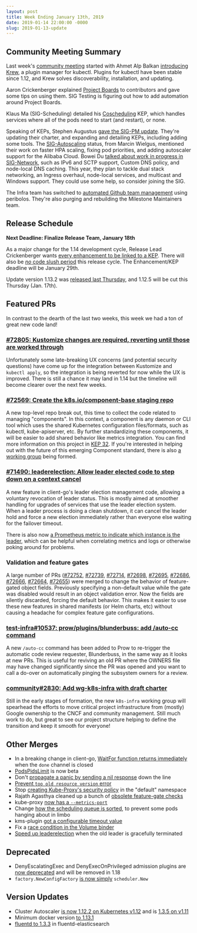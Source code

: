 ```yaml
---
layout: post
title: Week Ending January 13th, 2019
date: 2019-01-14 22:00:00 -0000
slug: 2019-01-13-update
---
```


## Community Meeting Summary

Last week's [community meeting](http://bit.ly/k8scommunity) started with Ahmet Alp Balkan [introducing Krew](https://docs.google.com/presentation/d/1TTSdInmHbchyAK6lzkVQCUpQNDJcxe6SZGEB5IfRq10/edit#slide=id.p), a plugin manager for kubectl.  Plugins for kubectl have been stable since 1.12, and Krew solves discoverability, installation, and updating.

Aaron Crickenberger explained [Project Boards](https://help.github.com/articles/about-project-boards/) to contributors and gave some tips on using them. SIG Testing is figuring out how to add automation around Project Boards.

Klaus Ma (SIG-Scheduling) detailed his [Coscheduling](https://github.com/kubernetes/enhancements/blob/master/keps/sig-scheduling/34-20180703-coscheduling.md) KEP, which handles services where all of the pods need to start (and restart), or none.

Speaking of KEPs, Stephen Augustus [gave the SIG-PM update](https://docs.google.com/presentation/d/1IcrTbZCGlZGZKnBO6srYqPZiwGrDdUnacm7OlF5GM1o/edit?usp=sharing).  They're updating their charter, and expanding and detailing KEPs, including adding some tools. The [SIG-Autoscaling](https://github.com/kubernetes/community/tree/master/sig-autoscaling) status, from Marcin Wielgus, mentioned their work on faster HPA scaling, fixing pod priorities, and adding autoscaler support for the Alibaba Cloud. Bowei Du [talked about work in progress in SIG-Network](https://docs.google.com/presentation/d/13l5gb7MtieQkkMwUGAV5mxip_mGmgvI-_b41WLOhShg/edit), such as IPv6 and SCTP support, Custom DNS policy, and node-local DNS caching.  This year, they plan to tackle dual stack networking, an Ingress overhaul, node-local services, and multicast and Windows support.  They could use some help, so consider joining the SIG.

The Infra team has switched to [automated Github team management](https://groups.google.com/forum/#!topic/kubernetes-dev/dwHkzW6QyTU) using peribolos.  They're also purging and rebuilding the Milestone Maintainers team.

## Release Schedule

**Next Deadline: Finalize Release Team, January 18th**

As a major change for the 1.14 development cycle, Release Lead Crickenberger wants [every enhancement to be linked to a KEP](https://docs.google.com/document/d/1BlmHq5uPyBUDlppYqAAzslVbAO8hilgjqZUTaNXUhKM/edit#).  There will also be [*no* code slush period](https://github.com/kubernetes/community/pull/3090) this release cycle.  The Enhancement/KEP deadline will be January 29th.

Update version 1.13.2 was [released last Thursday](https://github.com/kubernetes/kubernetes/releases/tag/v1.13.2), and 1.12.5 will be cut this Thursday (Jan. 17th).

## Featured PRs

In contrast to the dearth of the last two weeks, this week we had a ton of great new code land!

### [#72805: Kustomize changes are required, reverting until those are worked through](https://github.com/kubernetes/kubernetes/pull/72805)

Unfortunately some late-breaking UX concerns (and potential security questions) have come up for the integration between Kustomize and `kubectl apply`, so the integration is being reverted for now while the UX is improved. There is still a chance it may land in 1.14 but the timeline will become clearer over the next few weeks.

### [#72569: Create the k8s.io/component-base staging repo](https://github.com/kubernetes/kubernetes/pull/72569)

A new top-level repo break out, this time to collect the code related to managing "components". In this context, a component is any daemon or CLI tool which uses the shared Kubernetes configuration files/formats, such as kubectl, kube-apiserver, etc. By further standardizing these components, it will be easier to add shared behavior like metrics integration. You can find more information on this project in [KEP 32](https://github.com/kubernetes/enhancements/blob/master/keps/sig-cluster-lifecycle/0032-create-a-k8s-io-component-repo.md). If you're interested in helping out with the future of this emerging Component standard, there is also [a working group](https://github.com/kubernetes/community/pull/3008) being formed.

### [#71490: leaderelection: Allow leader elected code to step down on a context cancel](https://github.com/kubernetes/kubernetes/pull/71490)

A new feature in client-go's leader election management code, allowing a voluntary revocation of leader status. This is mostly aimed at smoother handling for upgrades of services that use the leader election system. When a leader process is doing a clean shutdown, it can cancel the leader hold and force a new election immediately rather than everyone else waiting for the failover timeout.

There is also now [a Prometheus metric to indicate which instance is the leader](https://github.com/kubernetes/kubernetes/pull/71731), which can be helpful when correlating metrics and logs or otherwise poking around for problems.

### Validation and feature gates

A large number of PRs ([#72752](https://github.com/kubernetes/kubernetes/pull/72752), [#72739](https://github.com/kubernetes/kubernetes/pull/72739), [#72714](https://github.com/kubernetes/kubernetes/pull/72714), [#72698](https://github.com/kubernetes/kubernetes/pull/72698), [#72695](https://github.com/kubernetes/kubernetes/pull/72695), [#72686](https://github.com/kubernetes/kubernetes/pull/72686), [#72666](https://github.com/kubernetes/kubernetes/pull/72666), [#72664](https://github.com/kubernetes/kubernetes/pull/72664), [#72655](https://github.com/kubernetes/kubernetes/pull/72655)) were merged to change the behavior of feature-gated object fields. Previously specifying a non-default value while the gate was disabled would result in an object validation error. Now the fields are silently discarded, forcing the default behavior. This makes it easier to use these new features in shared manifests (or Helm charts, etc) without causing a headache for complex feature gate configurations.

### [test-infra#10537: prow/plugins/blunderbuss: add /auto-cc command](https://github.com/kubernetes/test-infra/pull/10537)

A new `/auto-cc` command has been added to Prow to re-trigger the automatic code review requester, Blunderbuss, in the same way as it looks at new PRs. This is useful for reviving an old PR where the OWNERS file may have changed significantly since the PR was opened and you want to call a do-over on automatically pinging the subsystem owners for a review.

### [community#2830: Add wg-k8s-infra with draft charter](https://github.com/kubernetes/community/pull/2830)

Still in the early stages of formation, the new `k8s-infra` working group will spearhead the efforts to move critical project infrastructure from (mostly) Google ownership to the CNCF and community management. Still much work to do, but great to see our project structure helping to define the transition and keep it smooth for everyone!

## Other Merges

* In a breaking change in client-go, [WaitFor function returns immediately](https://github.com/kubernetes/kubernetes/pull/72364) when the `done` channel is closed
* [PodsPidsLimit](https://github.com/kubernetes/kubernetes/pull/72076) is now beta
* Don't [propagate a panic by sending a nil response](https://github.com/kubernetes/kubernetes/pull/72856) down the line
* [Prevent `too old resource version` error](https://github.com/kubernetes/kubernetes/pull/72825)
* Stop [creating Kube-Proxy's security policy](https://github.com/kubernetes/kubernetes/pull/72761) in the "default" namespace
* Rajath Agasthya cleaned up a bunch of [obsolete feature-gate checks](https://github.com/kubernetes/kubernetes/pulls?utf8=%E2%9C%93&q=is%3Apr+merged%3A%3E2019-01-07+feature+gate+author%3Arajathagasthya)
* kube-proxy [now has a `--metrics-port`](https://github.com/kubernetes/kubernetes/pull/72682)
* Change [how the scheduling queue is sorted](https://github.com/kubernetes/kubernetes/pull/72619), to prevent some pods hanging about in limbo
* kms-plugin [got a configurable timeout value](https://github.com/kubernetes/kubernetes/pull/72540)
* Fix a [race condition in the Volume binder](https://github.com/kubernetes/kubernetes/pull/72045)
* [Speed up leaderelection](https://github.com/kubernetes/kubernetes/pull/71490) when the old leader is gracefully terminated

## Deprecated

* DenyEscalatingExec and DenyExecOnPrivileged admission plugins are [now deprecated](https://github.com/kubernetes/kubernetes/pull/72737) and will be removed in 1.18
* `factory.NewConfigFactory` [is now simply](https://github.com/kubernetes/kubernetes/pull/71875) `scheduler.New`

## Version Updates

* Cluster Autoscaler [is now 1.12.2 on Kubernetes v1.12](https://github.com/kubernetes/kubernetes/pull/72882) and is [1.3.5 on v1.11](https://github.com/kubernetes/kubernetes/pull/72579)
* Minimum docker version [to 1.13.1](https://github.com/kubernetes/kubernetes/pull/72831)
* [fluentd to 1.3.3](https://github.com/kubernetes/kubernetes/pull/71180) in fluentd-elasticsearch
